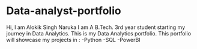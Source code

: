 # Data-analyst-portfolio
Hi, I am Alokik Singh Naruka 
I am A B.Tech. 3rd year student starting my journey in Data Analytics.
This is my Data Analytics portfolio.
This portfolio will showcase my projects in :
-Python
-SQL
-PowerBI
